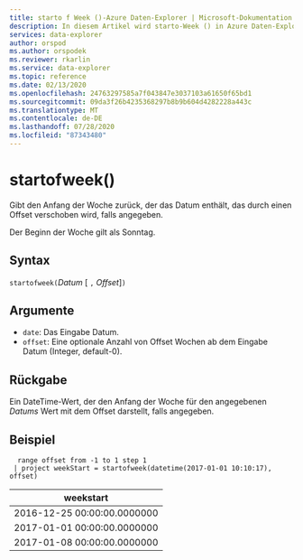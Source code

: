 ```yaml
---
title: starto f Week ()-Azure Daten-Explorer | Microsoft-Dokumentation
description: In diesem Artikel wird starto-Week () in Azure Daten-Explorer beschrieben.
services: data-explorer
author: orspod
ms.author: orspodek
ms.reviewer: rkarlin
ms.service: data-explorer
ms.topic: reference
ms.date: 02/13/2020
ms.openlocfilehash: 24763297585a7f043847e3037103a61650f65bd1
ms.sourcegitcommit: 09da3f26b4235368297b8b9b604d4282228a443c
ms.translationtype: MT
ms.contentlocale: de-DE
ms.lasthandoff: 07/28/2020
ms.locfileid: "87343480"
---
```

# <a name="startofweek"></a>startofweek()

Gibt den Anfang der Woche zurück, der das Datum enthält, das durch einen Offset verschoben wird, falls angegeben.

Der Beginn der Woche gilt als Sonntag.

## <a name="syntax"></a>Syntax

`startofweek(`*Datum* [ `,` *Offset*]`)`

## <a name="arguments"></a>Argumente

* `date`: Das Eingabe Datum.
* `offset`: Eine optionale Anzahl von Offset Wochen ab dem Eingabe Datum (Integer, default-0).

## <a name="returns"></a>Rückgabe

Ein DateTime-Wert, der den Anfang der Woche für den angegebenen *Datums* Wert mit dem Offset darstellt, falls angegeben.

## <a name="example"></a>Beispiel

```kusto
  range offset from -1 to 1 step 1
 | project weekStart = startofweek(datetime(2017-01-01 10:10:17), offset) 
```

|weekstart|
|---|
|2016-12-25 00:00:00.0000000|
|2017-01-01 00:00:00.0000000|
|2017-01-08 00:00:00.0000000|